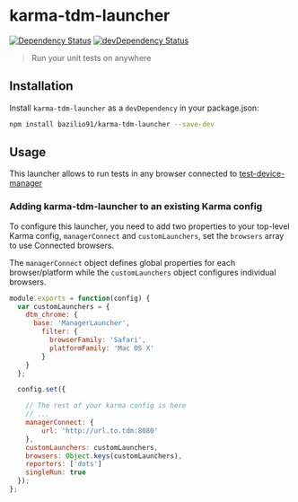 # karma-tdm-launcher
[![Dependency Status](https://david-dm.org/bazilio91/karma-tdm-launcher.svg)](https://david-dm.org/bazilio91/karma-tdm-launcher)
[![devDependency Status](https://david-dm.org/bazilio91/karma-tdm-launcher/dev-status.svg)](https://david-dm.org/bazilio91/karma-tdm-launcher#info=devDependencies)

> Run your unit tests on anywhere

## Installation

Install `karma-tdm-launcher` as a `devDependency` in your package.json:

```bash
npm install bazilio91/karma-tdm-launcher --save-dev
```

## Usage

This launcher allows to run tests in any browser connected to [test-device-manager](https://github.com/karma-runner/test-device-manager) 

### Adding karma-tdm-launcher to an existing Karma config

To configure this launcher, you need to add two properties to your top-level Karma config, `managerConnect` and `customLaunchers`, set the `browsers` array to use Connected browsers.

The `managerConnect` object defines global properties for each browser/platform while the `customLaunchers` object configures individual browsers.

```js
module.exports = function(config) {
  var customLaunchers = {
    dtm_chrome: {
      base: 'ManagerLauncher',
        filter: {
          browserFamily: 'Safari',
          platformFamily: 'Mac OS X'
        }
    }
  };

  config.set({

    // The rest of your karma config is here
    // ...
    managerConnect: {
        url: 'http://url.to.tdm:8080'
    },
    customLaunchers: customLaunchers,
    browsers: Object.keys(customLaunchers),
    reporters: ['dots']
    singleRun: true
  });
};
```
